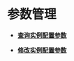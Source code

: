 # 参数管理<a name="topic_300000003"></a>

 

-   **[查询实例配置参数](查询实例配置参数.md)**  

-   **[修改实例配置参数](修改实例配置参数.md)**  


